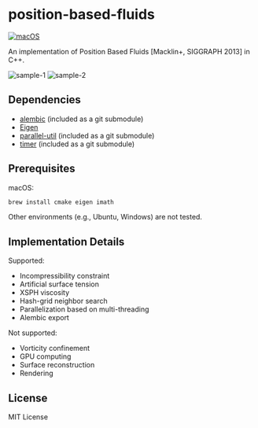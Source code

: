 # position-based-fluids

[![macOS](https://github.com/yuki-koyama/position-based-fluids/actions/workflows/macos.yml/badge.svg)](https://github.com/yuki-koyama/position-based-fluids/actions/workflows/macos.yml)

An implementation of Position Based Fluids [Macklin+, SIGGRAPH 2013] in C++.

![sample-1](./docs/sample-1.gif)
![sample-2](./docs/sample-2.gif)

## Dependencies

- [alembic](https://github.com/alembic/alembic) (included as a git submodule)
- [Eigen](https://eigen.tuxfamily.org/)
- [parallel-util](https://github.com/yuki-koyama/parallel-util) (included as a git submodule)
- [timer](https://github.com/yuki-koyama/timer) (included as a git submodule)

## Prerequisites

macOS:

```sh
brew install cmake eigen imath
```

Other environments (e.g., Ubuntu, Windows) are not tested.

## Implementation Details

Supported:

- Incompressibility constraint
- Artificial surface tension
- XSPH viscosity
- Hash-grid neighbor search
- Parallelization based on multi-threading
- Alembic export

Not supported:

- Vorticity confinement
- GPU computing
- Surface reconstruction
- Rendering

## License

MIT License
